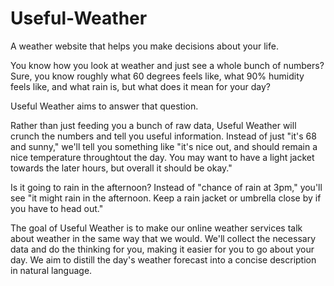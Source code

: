 # Useful-Weather
A weather website that helps you make decisions about your life.

You know how you look at weather and just see a whole bunch of numbers?
Sure, you know roughly what 60 degrees feels like, what 90% humidity feels like, and what rain is, but what does it mean for your day?

Useful Weather aims to answer that question.

Rather than just feeding you a bunch of raw data, Useful Weather will crunch the numbers and tell you useful information.
Instead of just "it's 68 and sunny," we'll tell you something like "it's nice out, and should remain a nice temperature throughtout the day. You may want to have a light jacket towards the later hours, but overall it should be okay."

Is it going to rain in the afternoon?
Instead of "chance of rain at 3pm," you'll see "it might rain in the afternoon. Keep a rain jacket or umbrella close by if you have to head out."

The goal of Useful Weather is to make our online weather services talk about weather in the same way that we would. We'll collect the necessary data and do the thinking for you, making it easier for you to go about your day. We aim to distill the day's weather forecast into a concise description in natural language.
